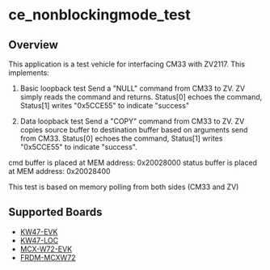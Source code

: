 # ce_nonblockingmode_test

## Overview
This application is a test vehicle for interfacing CM33 with ZV2117. This implements:
1. Basic loopback test
Send a "NULL" command from CM33 to ZV. ZV simply reads the command and returns. Status[0] echoes the command, Status[1] writes "0x5CCE55" to indicate "success"

2. Data loopback test
Send a "COPY" command from CM33 to ZV. ZV copies source buffer to destination buffer based on arguments send from CM33. Status[0] echoes the command, Status[1] writes "0x5CCE55" to indicate "success".

cmd buffer is placed at MEM address: 0x20028000
status buffer is placed at MEM address: 0x20028400

This test is based on memory polling from both sides (CM33 and ZV)

## Supported Boards
- [KW47-EVK](../../_boards/kw47evk/ce_examples/nonblockingmode_test/example_board_readme.md)
- [KW47-LOC](../../_boards/kw47loc/ce_examples/nonblockingmode_test/example_board_readme.md)
- [MCX-W72-EVK](../../_boards/mcxw72evk/ce_examples/nonblockingmode_test/example_board_readme.md)
- [FRDM-MCXW72](../../_boards/frdmmcxw72/ce_examples/nonblockingmode_test/example_board_readme.md)
